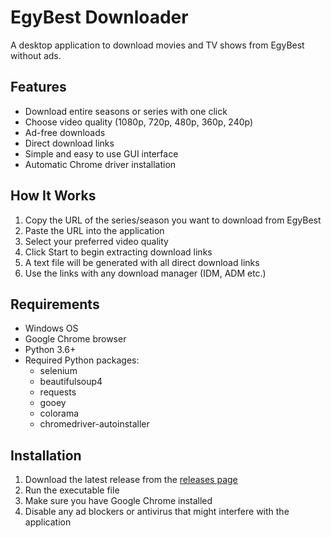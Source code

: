 # EgyBest Downloader

A desktop application to download movies and TV shows from EgyBest without ads.

## Features

- Download entire seasons or series with one click
- Choose video quality (1080p, 720p, 480p, 360p, 240p)
- Ad-free downloads
- Direct download links
- Simple and easy to use GUI interface
- Automatic Chrome driver installation

## How It Works

1. Copy the URL of the series/season you want to download from EgyBest
2. Paste the URL into the application
3. Select your preferred video quality
4. Click Start to begin extracting download links
5. A text file will be generated with all direct download links
6. Use the links with any download manager (IDM, ADM etc.)

## Requirements

- Windows OS
- Google Chrome browser
- Python 3.6+
- Required Python packages:
  - selenium
  - beautifulsoup4
  - requests
  - gooey
  - colorama
  - chromedriver-autoinstaller

## Installation

1. Download the latest release from the [releases page](https://github.com/gitnasr/EgyBest-Downloader/releases)
2. Run the executable file
3. Make sure you have Google Chrome installed
4. Disable any ad blockers or antivirus that might interfere with the application

